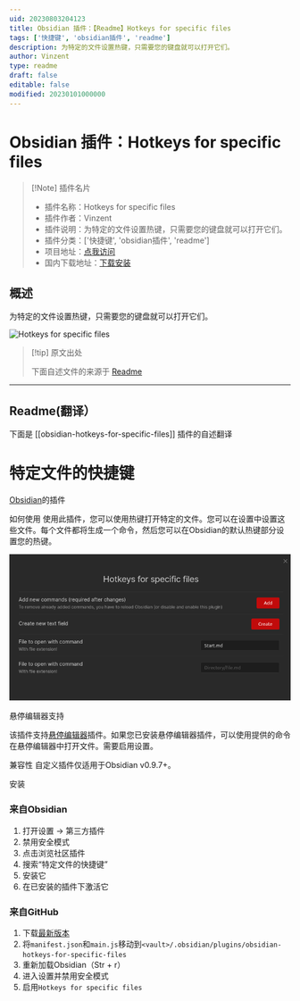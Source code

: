 ```yaml
---
uid: 20230803204123
title: Obsidian 插件：【Readme】Hotkeys for specific files
tags: ['快捷键', 'obsidian插件', 'readme']
description: 为特定的文件设置热键，只需要您的键盘就可以打开它们。
author: Vinzent
type: readme
draft: false
editable: false
modified: 20230101000000
---
```


# Obsidian 插件：Hotkeys for specific files

> [!Note] 插件名片
> - 插件名称：Hotkeys for specific files
> - 插件作者：Vinzent
> - 插件说明：为特定的文件设置热键，只需要您的键盘就可以打开它们。
> - 插件分类：['快捷键', 'obsidian插件', 'readme']
> - 项目地址：[点我访问](https://github.com/Vinzent03/obsidian-hotkeys-for-specific-files)
> - 国内下载地址：[下载安装](https://pkmer.cn/products/plugin/pluginMarket/?obsidian-hotkeys-for-specific-files)

## 概述

为特定的文件设置热键，只需要您的键盘就可以打开它们。

![Hotkeys for specific files](https://cdn.pkmer.cn/covers/obsidian-hotkeys-for-specific-files.png!pkmer)

> [!tip] 原文出处
> 
>下面自述文件的来源于 [Readme](https://ghproxy.net/https://raw.githubusercontent.com/Vinzent03/obsidian-hotkeys-for-specific-files/master/README.md)
> 

---

## Readme(翻译）

下面是 [[obsidian-hotkeys-for-specific-files]] 插件的自述翻译


# 特定文件的快捷键

[Obsidian](https://obsidian.md)的插件

如何使用
使用此插件，您可以使用热键打开特定的文件。您可以在设置中设置这些文件。每个文件都将生成一个命令，然后您可以在Obsidian的默认热键部分设置您的热键。

![设置](https://raw.githubusercontent.com/Vinzent03/obsidian-hotkeys-for-specific-files/master/settings.png)

悬停编辑器支持

该插件支持[悬停编辑器](https://github.com/nothingislost/obsidian-hover-editor)插件。如果您已安装悬停编辑器插件，可以使用提供的命令在悬停编辑器中打开文件。需要启用设置。

兼容性
自定义插件仅适用于Obsidian v0.9.7+。

安装

### 来自Obsidian
1. 打开设置 -> 第三方插件
2. 禁用安全模式
3. 点击浏览社区插件
4. 搜索“特定文件的快捷键”
5. 安装它
6. 在已安装的插件下激活它

### 来自GitHub
1. 下载[最新版本](https://github.com/Vinzent03/obsidian-hotkeys-for-specific-files/releases/latest)
2. 将`manifest.json`和`main.js`移动到`<vault>/.obsidian/plugins/obsidian-hotkeys-for-specific-files`
3. 重新加载Obsidian（Str + r）
4. 进入设置并禁用安全模式
5. 启用`Hotkeys for specific files`



